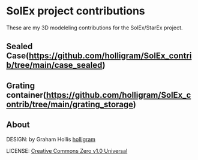 # SolEx project contributions

These are my 3D modeleling contributions for the SolEx/StarEx project.

## Sealed Case(https://github.com/holligram/SolEx_contrib/tree/main/case_sealed)

## Grating container(https://github.com/holligram/SolEx_contrib/tree/main/grating_storage)


## About

DESIGN: by Graham Hollis [holligram](https://github.com/holligram)

LICENSE: [Creative Commons Zero v1.0 Universal](https://creativecommons.org/publicdomain/zero/1.0/)




 
